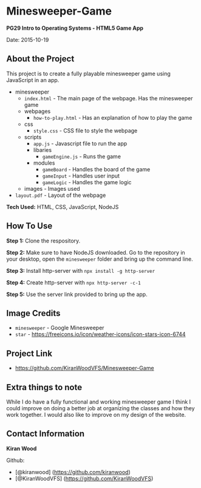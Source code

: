 # Minesweeper-Game

**PG29 Intro to Operating Systems - HTML5 Game App**

Date: 2015-10-19

## About the Project

This project is to create a fully playable minesweeper game using JavaScript in an app.

- minesweeper 
    - `index.html` - The main page of the webpage. Has the minesweeper game
    - webpages
        - `how-to-play.html` - Has an explanation of how to play the game
    - css
        - `style.css` - CSS file to style the webpage
    - scripts
        - `app.js` - Javascript file to run the app
        - libaries
            - `gameEngine.js` - Runs the game
        - modules
            - `gameBoard` - Handles the board of the game
            - `gameInput` - Handles user input
            - `gameLogic` - Handles the game logic
    - images - Images used
- `layout.pdf` - Layout of the webpage

**Tech Used:** HTML, CSS, JavaScript, NodeJS

## How To Use

**Step 1:** Clone the respository.

**Step 2:** Make sure to have NodeJS downloaded. Go to the repository in your desktop, open the `minesweeper` folder and bring up the command line.

**Step 3:** Install http-server with `npx install -g http-server`

**Step 4:** Create http-server with `npx http-server -c-1`

**Step 5:** Use the server link provided to bring up the app. 

## Image Credits

- `minesweeper` - Google Minesweeper
- `star` - https://freeicons.io/icon/weather-icons/icon-stars-icon-6744

## Project Link

- https://github.com/KiranWoodVFS/Minesweeper-Game

## Extra things to note

While I do have a fully functional and working minesweeper game I think I could improve on doing a better job at organizing the classes and how they work together. I would also like to improve on my design of the website.

## Contact Information

**Kiran Wood**

Github:
- [@kiranwood] (https://github.com/kiranwood)
- [@KiranWoodVFS] (https://github.com/KiranWoodVFS)
